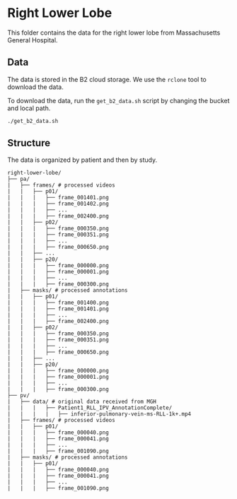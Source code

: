 # Right Lower Lobe

This folder contains the data for the right lower lobe from Massachusetts General Hospital.

## Data

The data is stored in the B2 cloud storage. We use the `rclone` tool to download the data.

To download the data, run the `get_b2_data.sh` script by changing the bucket and local path.

```bash
./get_b2_data.sh
```

## Structure

The data is organized by patient and then by study.

```
right-lower-lobe/
├── pa/
|   ├── frames/ # processed videos
|   |   ├── p01/
|   |   |   ├── frame_001401.png
|   |   |   ├── frame_001402.png
|   |   |   ├── ...
|   |   |   ├── frame_002400.png
|   |   ├── p02/
|   |   |   ├── frame_000350.png
|   |   |   ├── frame_000351.png
|   |   |   ├── ...
|   |   |   ├── frame_000650.png
|   |   ├── ...
|   |   ├── p20/
|   |   |   ├── frame_000000.png
|   |   |   ├── frame_000001.png
|   |   |   ├── ...
|   |   |   ├── frame_000300.png
|   ├── masks/ # processed annotations
|   |   ├── p01/
|   |   |   ├── frame_001400.png
|   |   |   ├── frame_001401.png
|   |   |   ├── ...
|   |   |   ├── frame_002400.png
|   |   ├── p02/
|   |   |   ├── frame_000350.png
|   |   |   ├── frame_000351.png
|   |   |   ├── ...
|   |   |   ├── frame_000650.png
|   |   ├── ...
|   |   ├── p20/
|   |   |   ├── frame_000000.png
|   |   |   ├── frame_000001.png
|   |   |   ├── ...
|   |   |   ├── frame_000300.png
├── pv/
|   ├── data/ # original data received from MGH
|   |   |   ├── Patient1_RLL_IPV_AnnotationComplete/
|   |   |   |   ├── inferior-pulmonary-vein-ms-RLL-1k+.mp4
|   ├── frames/ # processed videos
|   |   ├── p01/
|   |   |   ├── frame_000040.png
|   |   |   ├── frame_000041.png
|   |   |   ├── ...
|   |   |   ├── frame_001090.png
|   ├── masks/ # processed annotations
|   |   ├── p01/
|   |   |   ├── frame_000040.png
|   |   |   ├── frame_000041.png
|   |   |   ├── ...
|   |   |   ├── frame_001090.png

```